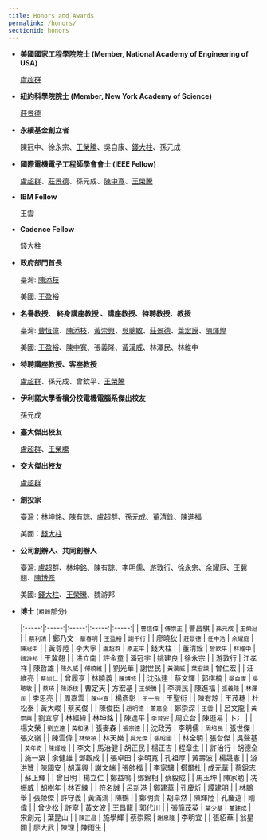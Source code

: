 ```yaml
---
title: Honors and Awards
permalink: /honors/
sectionid: honors
---
```

- **美國國家工程學院院士 (Member, National Academy of Engineering of USA)**

  [盧超群](/classmates/盧超群/)

- **紐約科學院院士 (Member, New York Academy of Science)**

  [莊景德](/classmates/莊景德/)

- **永續基金創立者**

  陳冠中、徐永宗、[王榮騰](/classmates/王榮騰/)、吳自康、[錢大柱](/classmates/錢大柱)、孫元成

- **國際電機電子工程師學會會士 (IEEE Fellow)**

  [盧超群](/classmates/盧超群/)、[莊景德](/classmates/莊景德/)、孫元成、[陳中寬](/classmates/陳中寬/)、[王榮騰](/classmates/王榮騰/)

- **IBM Fellow**

  王雲

- **Cadence Fellow**

  [錢大柱](/classmates/錢大柱)

- **政府部門首長**

  臺灣: [陳添枝](/classmates/陳添枝/)

  美國: [王盈裕](/classmates/王盈裕/)

- **名譽教授、 終身講座教授 、講座教授、特聘教授、教授**

  臺灣: [曹恆偉](/classmates/曹恆偉)、[陳添枝](/classmates/陳添枝/)、[黃崇興](/classmates/黃崇興)、[吳聰敏](/classmates/吳聰敏)、[莊景德](/classmates/莊景德/)、[葉宏謨](/classmates/葉宏謨)、[陳煇煌](/classmates/陳煇煌)

  美國: [王盈裕](/classmates/王盈裕/)、[陳中寬](/classmates/陳中寬/)、張義隆、[黃漢威](/classmates/黃漢威)、林澤民、林維中

- **特聘講座教授、客座教授**

  [盧超群](/classmates/盧超群/)、孫元成、曾欽平、[王榮騰](/classmates/王榮騰/)

- **伊利諾大學香檳分校電機電腦系傑出校友**

  孫元成

- **臺大傑出校友**

  [盧超群](/classmates/盧超群/)、[王榮騰](/classmates/王榮騰/)

- **交大傑出校友**

  [盧超群](/classmates/盧超群/)

- **創投家**

  臺灣：[林坤銘](/classmates/林坤銘/)、陳有諒、[盧超群](/classmates/盧超群/)、孫元成、董清銓、陳進福

  美國：[錢大柱](/classmates/錢大柱)

- **公司創辦人、共同創辦人**

  臺灣: [盧超群](/classmates/盧超群/)、[林坤銘](/classmates/林坤銘/)、陳有諒、李明儒、[游敦行](/classmates/游敦行/)、徐永宗、余耀庭、王冀翹、[陳博修](/classmates/陳博修)

  美國: [錢大柱](/classmates/錢大柱)、[王榮騰](/classmates/王榮騰/)、魏游邦

- **博士** (`粗體`部分)

  |:-----:|:-----:|:-----:|:-----:|:-----:|
  | `曹恆偉`	| `傅崇正`	| 曹昌騏	| `孫元成`	| `王榮冠`	|
  | `蔡利清`	| 鄭乃文	| `華春明`	| `王盈裕`	| `謝千行`	|
  | 廖曉狄	| `莊景德`	| `任中浩`	| `余耀庭`	| `陳冠中`	|
  | 黃尊陸	| 李大寧	| `盧超群`	| `原正平`	| 錢大柱	|
  | 董清銓	| `曾欽平`	| `林維中`	| `魏游邦`	| 王冀翹	|
  | 洪立南	| 許金童	| 潘冠宇	| 姚建良	| 徐永宗	|
  | 游敦行	| 江孝祥	| 陳哲雄	| `陳久威`	| `傅曉維`	|
  | 劉光華	| 謝世民	| `黃漢威`	| `葉宏謨`	| 曾仁宏	|
  | 汪維亮	| `蔡尚仁`	| 曾履亨	| 林曉義	| `陳博修`	|
  | 沈弘達	| 蔡文鐸	| 郭棋楠	| `吳自康`	| `吳聰敏`	|
  | `蔡琦`	| `陳添枝`	| 曹定天	| 方宏基	| `王榮騰`	|
  | 李濟民	| 陳進福	| `張義隆`	| `林澤民`	| 李思亮	|
  | 周嘉雲	| `陳中寬`	| 楊彥彰	| `王一飛`	| 王聖衍	|
  | 陳有諒	| 王茂穗	| 杜松泰	| 黃大峻	| 蔡英俊	|
  | 陳俊臣	| `趙明德`	| `蕭嘉全`	| 鄭崇深	| `王雲`	|
  | 呂文龍	| `黃崇興`	| 劉宜亨	| 林經緯	| 林坤銘	|
  | 陳達平	| `李育安`	| 周立台	| 陳遜易	| 卜冫		|
  | 楊文榮	| `劉立達`	| `黃和湧`	| 張麥森	| `張宗德`	|
  | 沈政芳	| 李明儒	| `周培民`	| 張世傑	| 張文嶺	|
  | 陳雲偉	| `林榮楨`	| 林天樂	| `吳光燦`	| `張昭國`	|
  | 林全明	| 張台傑	| 吳聲基	| `黃年奇`	| `陳煇煌`	|
  | 李文	| 馬治健	| 胡正民	| 楊正吉	| 程章生	|
  | 許治行	| 胡德全	| 施一粟	| 余健雄	| 鄧觀成	|
  | 張卓田	| 李明寬	| 孔祖厚	| 黃壽波	| 楊晟憲	|
  | 游洪贊	| 陳國安	| 胡漢興	| 謝文端	| 張帥福	|
  | 李家驤	| 搭爾杜	| 成元華	| 蔡銳志	| 蘇正輝	|
  | 曾日明	| 楊立仁	| 鄭益鳴	| 鄧錦相	| 蔡毅成	|
  | 馬玉坤	| 陳家勉	| 冼振威	| 胡樹年	| 林百練	|
  | 符名誠	| 呂新港	| 鄭建華	| 孔慶炘	| 譚建明	|
  | 林鵬舉	| 張榮傑	| 許守義	| 黃滿鴻	| 陳鶴		|
  | 鄭明貴	| 胡卓然	| 陳輝陸	| 孔慶遠	| 剛偉		|
  | 曾少松	| 許寧		| 黃文波	| 王昌龍	| 郭代川	|
  | 張簡茂英	| `葉少基`	| `董建成`	| 宋創元	| 葉昆山	|
  | `陳正昌`	| 施學輝	| 蔡崇熙	| `謝泉隆`	| 李明宜	|
  | 張紹華 | 翁星國 | 廖大武 | 陳理 | 陳雨生 |
